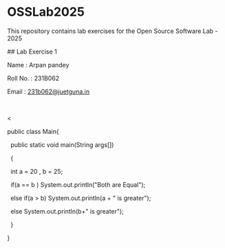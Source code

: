 # OSSLab2025

This repository contains lab exercises for the Open Source Software Lab - 2025



\## Lab Exercise 1

Name : Arpan pandey

Roll No. : 231B062

Email : 231b062@juetguna.in

 

<

public class Main{

     public static void main(String args\[])

     {

              int a = 20 , b = 25;

              if(a == b ) System.out.println("Both are Equal");

              else if(a > b) System.out.println(a + " is greater");

              else System.out.println(b+" is greater");



     }

}

>

